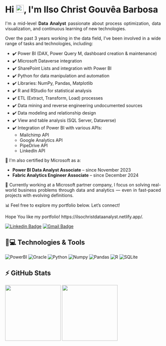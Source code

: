 
<h1 align="justify">
  Hi <img src="https://media.giphy.com/media/hvRJCLFzcasrR4ia7z/giphy.gif" width="25px">, I'm Ilso Christ Gouvêa Barbosa
</h1>

<p align="justify">
  I'm a mid-level <strong>Data Analyst</strong> passionate about process optimization, data visualization, and continuous learning of new technologies.
</p>

<p align="justify">
  Over the past 3 years working in the data field, I’ve been involved in a wide range of tasks and technologies, including:
</p>

<ul align="justify">
  <li>✔️ Power BI (DAX, Power Query M, dashboard creation & maintenance)</li>
  <li>✔️ Microsoft Dataverse integration</li>
  <li>✔️ SharePoint Lists and integration with Power BI</li>
  <li>✔️ Python for data manipulation and automation</li>
  <li>✔️ Libraries: NumPy, Pandas, Matplotlib</li>
  <li>✔️ R and RStudio for statistical analysis</li>
  <li>✔️ ETL (Extract, Transform, Load) processes</li>
  <li>✔️ Data mining and reverse engineering undocumented sources</li>
  <li>✔️ Data modeling and relationship design</li>
  <li>✔️ View and table analysis (SQL Server, Dataverse)</li>
  <li>✔️ Integration of Power BI with various APIs:
    <ul>
      <li>Mailchimp API</li>
      <li>Google Analytics API</li>
      <li>PipeDrive API</li>
      <li>LinkedIn API</li>
    </ul>
  </li>
</ul>

<p align="justify">
  📌 I'm also certified by Microsoft as a:
  <ul>
    <li><strong>Power BI Data Analyst Associate</strong> – since November 2023</li>
    <li><strong>Fabric Analytics Engineer Associate</strong> – since December 2024</li>
  </ul>
</p>

<p align="justify">
  🚀 Currently working at a Microsoft partner company, I focus on solving real-world business problems through data and analytics — even in fast-paced projects with evolving definitions.
</p>

<p align="justify">
  📊 Feel free to explore my portfolio below. Let’s connect!
</p>


<p align = "justify"> Hope You like my portfolio! https://ilsochristdataanalyst.netlify.app/.</p>


[![Linkedin Badge](https://img.shields.io/badge/-ilsochristgouvêabarbosa-blue?style=flat-square&logo=Linkedin&logoColor=white&link=https://www.linkedin.com/in/ilsochristgouvêabarbosa/)](https://www.linkedin.com/in/ilsochristgouvêabarbosa/)
[![Gmail Badge](https://img.shields.io/badge/-ilsocgb@gmail.com-c14438?style=flat-square&logo=Gmail&logoColor=white&link=mailto:ilsocgb@gmail.com)](mailto:ilsocgb@gmail.com)

## 🚀💻 Technologies & Tools


![PowerBI](https://img.shields.io/badge/-Power%20BI-F2C811?style=flat&logo=Power-BI&logoColor=black)
![Oracle](https://img.shields.io/badge/Oracle-F80000?style=flat&logo=oracle&logoColor=white)
![Python](https://img.shields.io/badge/python-3670A0?style=flat-square&logo=python&logoColor=ffdd54)
![Numpy](https://img.shields.io/badge/Numpy-777BB4?style=flat-square&logo=numpy&logoColor=white)
![Pandas](https://img.shields.io/badge/Pandas-2C2D72?style=flat-square&logo=pandas&logoColor=white)
![R](https://img.shields.io/badge/R-276DC3?style=flat-square&logo=r&logoColor=white)
![SQLite](https://img.shields.io/badge/sqlite-%2307405e.svg?style=flat-square&logo=sqlite&logoColor=white)


## ⚡ GitHub Stats

<img height="180em" src="https://github-readme-stats.vercel.app/api?username=ilsochrist&show_icons=true&theme=dracula&include_all_commits=true&count_private=true"/>
<img height="180em" src="https://github-readme-stats.vercel.app/api/top-langs/?username=ilsochrist&layout=compact&langs_count=7&theme=dracula"/>
